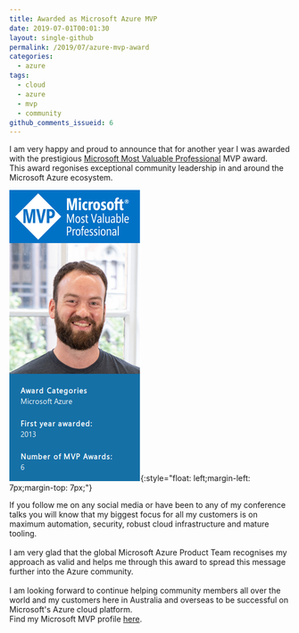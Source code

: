 ```yaml
---
title: Awarded as Microsoft Azure MVP
date: 2019-07-01T00:01:30
layout: single-github
permalink: /2019/07/azure-mvp-award
categories:
  - azure
tags:
  - cloud
  - azure
  - mvp
  - community
github_comments_issueid: 6
---
```


I am very happy and proud to announce that for another year I was awarded with the prestigious [Microsoft Most Valuable Professional](https://mvp.microsoft.com/) MVP award.<br>
This award regonises exceptional community leadership in and around the Microsoft Azure ecosystem.

![Azure MVP 2019](/media/2019/07/mvp.png){:style="float: left;margin-left: 7px;margin-top: 7px;"}

If you follow me on any social media or have been to any of my conference talks you will know that my biggest focus for all my customers is on maximum automation, security, robust cloud infrastructure and mature tooling.<br><br>
I am very glad that the global Microsoft Azure Product Team recognises my approach as valid and helps me through this award to spread this message further into the Azure community.<br><br>
I am looking forward to continue helping community members all over the world and my customers here in Australia and overseas to be successful on Microsoft's Azure cloud platform.<br>
Find my Microsoft MVP profile [here](https://mvp.microsoft.com/en-us/PublicProfile/5000267).